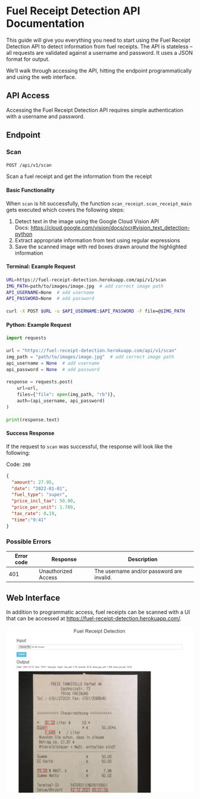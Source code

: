 # Fuel Receipt Detection API Documentation

This guide will give you everything you need to start using the Fuel Receipt Detection
API to detect information from fuel receipts. The API is stateless – all requests are
validated against a username and password. It uses a JSON format for output.

We’ll walk through accessing the API, hitting the endpoint programmatically and using the
web interface.

## API Access <a name="access"></a>

Accessing the Fuel Receipt Detection API requires simple authentication with a username
and password.

## Endpoint

### Scan

`POST /api/v1/scan`

Scan a fuel receipt and get the information from the receipt

#### Basic Functionality

When `scan` is hit successfully, the function `scan_receipt.scan_receipt_main`
gets executed which covers the following steps:

1. Detect text in the image using the Google Cloud Vision API<br>
    Docs: https://cloud.google.com/vision/docs/ocr#vision_text_detection-python
2. Extract appropriate information from text using regular expressions
3. Save the scanned image with red boxes drawn around the highlighted information

#### Terminal: Example Request

```bash
URL=https://fuel-receipt-detection.herokuapp.com/api/v1/scan
IMG_PATH=path/to/images/image.jpg  # add correct image path
API_USERNAME=None  # add username
API_PASSWORD=None  # add password

curl -X POST $URL -u $API_USERNAME:$API_PASSWORD -F file=@$IMG_PATH
```

#### Python: Example Request

```python
import requests

url = "https://fuel-receipt-detection.herokuapp.com/api/v1/scan"
img_path = "path/to/images/image.jpg"  # add correct image path
api_username = None  # add username
api_password = None  # add password

response = requests.post(
    url=url,
    files={"file": open(img_path, "rb")},
    auth=(api_username, api_password)
)

print(response.text)
```

#### Success Response

If the request to `scan` was successful, the response will look like the following: 

Code: `200`

```json
{
  "amount": 27.95,
  "date": "2022-01-01",
  "fuel_type": "super",
  "price_incl_tax": 50.00,
  "price_per_unit": 1.789,
  "tax_rate": 0.19,
  "time":"9:41"
}
```

### Possible Errors

| Error code | Response | Description |
| --- | --- | --- |
| 401 | Unauthorized Access | The username and/or password are invalid.

## Web Interface

In addition to programmatic access, fuel receipts can be scanned with a UI that can be
accessed at https://fuel-receipt-detection.herokuapp.com/.

![Web interface](static/files/web_interface.png)
